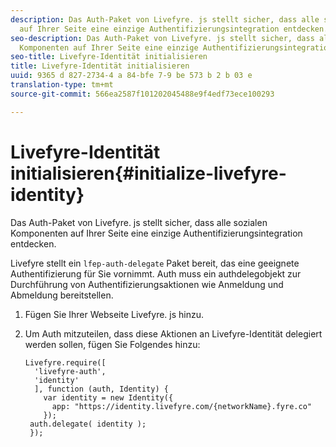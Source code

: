 ```yaml
---
description: Das Auth-Paket von Livefyre. js stellt sicher, dass alle sozialen Komponenten
  auf Ihrer Seite eine einzige Authentifizierungsintegration entdecken.
seo-description: Das Auth-Paket von Livefyre. js stellt sicher, dass alle sozialen
  Komponenten auf Ihrer Seite eine einzige Authentifizierungsintegration entdecken.
seo-title: Livefyre-Identität initialisieren
title: Livefyre-Identität initialisieren
uuid: 9365 d 827-2734-4 a 84-bfe 7-9 be 573 b 2 b 03 e
translation-type: tm+mt
source-git-commit: 566ea2587f101202045488e9f4edf73ece100293

---
```



# Livefyre-Identität initialisieren{#initialize-livefyre-identity}

Das Auth-Paket von Livefyre. js stellt sicher, dass alle sozialen Komponenten auf Ihrer Seite eine einzige Authentifizierungsintegration entdecken.

Livefyre stellt ein `lfep-auth-delegate` Paket bereit, das eine geeignete Authentifizierung für Sie vornimmt. Auth muss ein authdelegobjekt zur Durchführung von Authentifizierungsaktionen wie Anmeldung und Abmeldung bereitstellen.

1. Fügen Sie Ihrer Webseite Livefyre. js hinzu.
1. Um Auth mitzuteilen, dass diese Aktionen an Livefyre-Identität delegiert werden sollen, fügen Sie Folgendes hinzu:

   ```
   Livefyre.require([ 
     'livefyre-auth', 
     'identity' 
     ], function (auth, Identity) { 
       var identity = new Identity({ 
         app: "https://identity.livefyre.com/{networkName}.fyre.co" 
       }); 
    auth.delegate( identity ); 
    });
   ```
